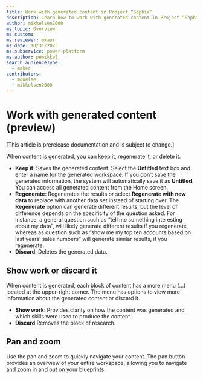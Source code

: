 ```yaml
---
title: Work with generated content in Project “Sophia” 
description: Learn how to work with generated content in Project “Sophia”.
author: mikkelsen2000
ms.topic: Overview
ms.custom: 
ms.reviewer: mkaur
ms.date: 10/31/2023
ms.subservice: power-platform
ms.author: pemikkel
search.audienceType:
  - maker
contributors:
  - mduelae
  - mikkelsen2000
---
```


# Work with generated content (preview)

[This article is prerelease documentation and is subject to change.]

When content is generated, you can keep it, regenerate it, or delete it.

- **Keep it**: Saves the generated content. Select the **Untitled** text box and enter a name for the generated workspace. If you don’t save the generated information, the system will automatically save it as **Untitled**. You can access all generated content from the Home screen.
- **Regenerate**: Regenerates the results or select **Regenerate with new data** to replace with another data set instead of starting over. The **Regenerate** option can generate different results, but the level of difference depends on the specificity of the question asked. For instance, a general question such as “tell me something interesting about my data”, will likely generate different results if you regenerate, whereas as question such as “show me my top ten accounts based on last years’ sales numbers” will generate similar results, if you regenerate. 
- **Discard**: Deletes the generated data.


## Show work or discard it

When content is generated, each block of content has a more menu (…) located at the upper-right corner. The menu has options to view more information about the generated content or discard it. 

- **Show work**: Provides clarity on how the content was generated and which skills were used to produce the content. 
- **Discard** Removes the block of research. 

## Pan and zoom 

Use the pan and zoom to quickly navigate your content. The pan button provides an overview of your entire workspace, allowing you to navigate and zoom in and out on your blueprints.
